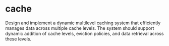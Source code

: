 # cache
Design and implement a dynamic multilevel caching system that efficiently manages data across multiple cache levels. The system should support dynamic addition of cache levels, eviction policies, and data retrieval across these levels.
